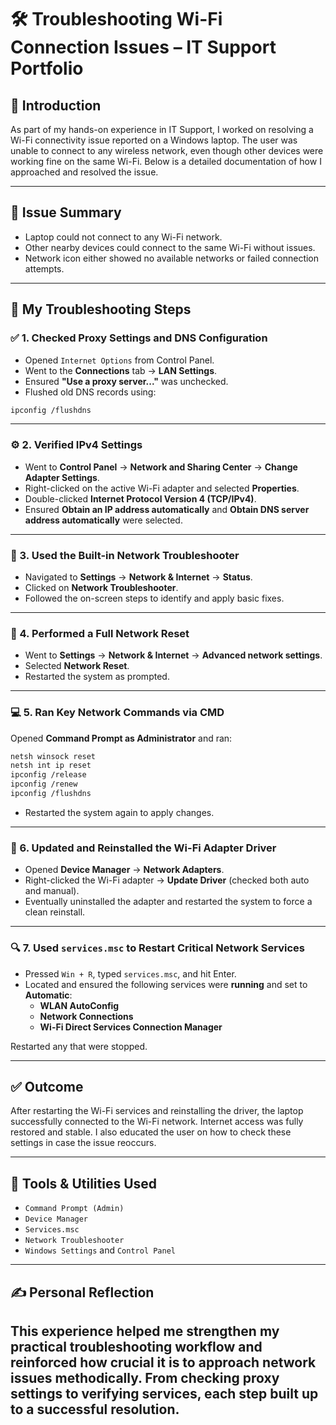 
# 🛠️ Troubleshooting Wi-Fi Connection Issues – IT Support Portfolio

## 👋 Introduction

As part of my hands-on experience in IT Support, I worked on resolving a Wi-Fi connectivity issue reported on a Windows laptop. The user was unable to connect to any wireless network, even though other devices were working fine on the same Wi-Fi. Below is a detailed documentation of how I approached and resolved the issue.

---

## 🧩 Issue Summary

- Laptop could not connect to any Wi-Fi network.
- Other nearby devices could connect to the same Wi-Fi without issues.
- Network icon either showed no available networks or failed connection attempts.

---

## 🔧 My Troubleshooting Steps

### ✅ 1. Checked Proxy Settings and DNS Configuration
- Opened `Internet Options` from Control Panel.
- Went to the **Connections** tab → **LAN Settings**.
- Ensured **"Use a proxy server..."** was unchecked.
- Flushed old DNS records using:

```bash
ipconfig /flushdns
```

---

### ⚙️ 2. Verified IPv4 Settings
- Went to **Control Panel** → **Network and Sharing Center** → **Change Adapter Settings**.
- Right-clicked on the active Wi-Fi adapter and selected **Properties**.
- Double-clicked **Internet Protocol Version 4 (TCP/IPv4)**.
- Ensured **Obtain an IP address automatically** and **Obtain DNS server address automatically** were selected.

---

### 🧰 3. Used the Built-in Network Troubleshooter
- Navigated to **Settings** → **Network & Internet** → **Status**.
- Clicked on **Network Troubleshooter**.
- Followed the on-screen steps to identify and apply basic fixes.

---

### 🔄 4. Performed a Full Network Reset
- Went to **Settings** → **Network & Internet** → **Advanced network settings**.
- Selected **Network Reset**.
- Restarted the system as prompted.

---

### 💻 5. Ran Key Network Commands via CMD
Opened **Command Prompt as Administrator** and ran:

```bash
netsh winsock reset
netsh int ip reset
ipconfig /release
ipconfig /renew
ipconfig /flushdns
```

- Restarted the system again to apply changes.

---

### 📡 6. Updated and Reinstalled the Wi-Fi Adapter Driver
- Opened **Device Manager** → **Network Adapters**.
- Right-clicked the Wi-Fi adapter → **Update Driver** (checked both auto and manual).
- Eventually uninstalled the adapter and restarted the system to force a clean reinstall.

---

### 🔍 7. Used `services.msc` to Restart Critical Network Services
- Pressed `Win + R`, typed `services.msc`, and hit Enter.
- Located and ensured the following services were **running** and set to **Automatic**:
  - **WLAN AutoConfig**
  - **Network Connections**
  - **Wi-Fi Direct Services Connection Manager**

Restarted any that were stopped.

---

## ✅ Outcome

After restarting the Wi-Fi services and reinstalling the driver, the laptop successfully connected to the Wi-Fi network. Internet access was fully restored and stable. I also educated the user on how to check these settings in case the issue reoccurs.

---

## 🧰 Tools & Utilities Used

- `Command Prompt (Admin)`
- `Device Manager`
- `Services.msc`
- `Network Troubleshooter`
- `Windows Settings` and `Control Panel`

---

## ✍️ Personal Reflection

This experience helped me strengthen my practical troubleshooting workflow and reinforced how crucial it is to approach network issues methodically. From checking proxy settings to verifying services, each step built up to a successful resolution.
---

